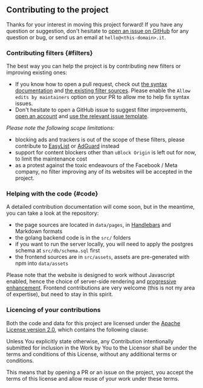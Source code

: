 ## Contributing to the project

Thanks for your interest in moving this project forward! If you have any question or suggestion, don't hesitate to
[open an issue on GitHub](https://github.com/xvello/letsblockit/issues) for any question or bug, or send us an email
at `hello@<this-domain>.it`.

### Contributing filters {#filters}

The best way you can help the project is by contributing new filters or improving existing ones:

- If you know how to open a pull request, check out
  [the syntax documentation](https://github.com/xvello/letsblockit/blob/main/data/filters/README.md) and
  [the existing filter sources](https://github.com/xvello/letsblockit/tree/main/data/filters). Please enable the
  `Allow edits by maintainers` option on your PR to allow me to help fix syntax issues.
- Don't hesitate to open a GitHub issue to suggest filter improvements, [open an account](https://github.com/join)
  and [use the relevant issue template](https://github.com/xvello/letsblockit/issues/new/choose).

*Please note the following scope limitations:*

- blocking ads and trackers is out of the scope of these filters, please contribute to
  [EasyList](https://easylist.to/) or [AdGuard](https://kb.adguard.com/en/general/adguard-ad-filters) instead
- support for content blockers other than `uBlock Origin` is left out for now, to limit the maintenance cost
- as a protest against the toxic endeavours of the Facebook / Meta company, no filter improving any of its websites will
  be accepted in the project.

### Helping with the code {#code}

A detailed contribution documentation will come soon, but in the meantime, you can take a look at the repository:

- the page sources are located in `data/pages`, in [Handlebars](https://handlebarsjs.com/guide/) and Markdown formats
- the golang backend code is in the `src/` folders
- if you want to run the server locally, you will need to apply the postgres schema at `src/db/schema.sql` first
- the frontend sources are in `src/assets`, assets are pre-generated with npm into `data/assets`

Please note that the website is designed to work without Javascript enabled, hence the choice of server-side rendering
and [progressive enhancement](https://developer.mozilla.org/en-US/docs/Glossary/Progressive_Enhancement). Frontend
contributions are very welcome (this is not my area of expertise), but need to stay in this spirit.

### Licencing of your contributions

Both the code and data for this project are licensed under the
[Apache License version 2.0](https://github.com/xvello/letsblockit/blob/main/LICENSE.txt), which contains the following
clause:

<div class="alert alert-secondary me-md-5 ms-md-5" role="alert">
Unless You explicitly state otherwise, any Contribution intentionally submitted for inclusion in the Work by You
to the Licensor shall be under the terms and conditions of this License, without any additional terms or conditions.
</div>

This means that by opening a PR or an issue on the project, you accept the terms of this license and allow reuse of your
work under these terms.
